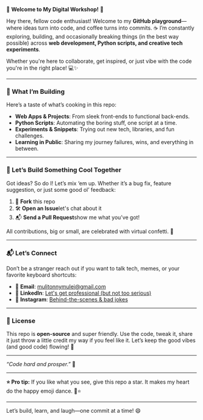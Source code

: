 🎊 **Welcome to My Digital Workshop!** 🚀

Hey there, fellow code enthusiast! Welcome to my **GitHub playground**—where ideas turn into code, and coffee turns into commits. ☕️ I’m constantly exploring, building, and occasionally breaking things (in the best way possible) across **web development, Python scripts, and creative tech experiments**.

Whether you're here to collaborate, get inspired, or just vibe with the code you're in the right place! 💻✨

---

### 🧰 What I’m Building

Here’s a taste of what’s cooking in this repo:

- **Web Apps & Projects**: From sleek front-ends to functional back-ends.
- **Python Scripts**: Automating the boring stuff, one script at a time.
- **Experiments & Snippets**: Trying out new tech, libraries, and fun challenges.
- **Learning in Public**: Sharing my journey failures, wins, and everything in between.

---

### 🤝 Let’s Build Something Cool Together

Got ideas? So do I! Let’s mix ‘em up. Whether it’s a bug fix, feature suggestion, or just some good ol’ feedback:

1. 🍴 **Fork** this repo
2. 🛠 **Open an Issue**let's chat about it
3. 📬 **Send a Pull Request**show me what you’ve got!

All contributions, big or small, are celebrated with virtual confetti. 🎉

---

### 📬 Let’s Connect

Don’t be a stranger reach out if you want to talk tech, memes, or your favorite keyboard shortcuts:

- 📧 **Email**: [mulitonnymulei@gmail.com](mailto:mulitonnymulei@gmail.com)
- 💼 **LinkedIn**: [Let's get professional (but not too serious)](https://www.linkedin.com/in/muleimuli/)
- 📸 **Instagram**: [Behind-the-scenes & bad jokes](https://instagram.com/kingmuli)

---

### 📜 License

This repo is **open-source** and super friendly. Use the code, tweak it, share it just throw a little credit my way if you feel like it. Let’s keep the good vibes (and good code) flowing! 💙

---

*“Code hard and prosper.”* 🖖

---
**⭐️ Pro tip:** If you like what you see, give this repo a star. It makes my heart do the happy emoji dance. 💃⭐️

--- 

Let’s build, learn, and laugh—one commit at a time! 😄
